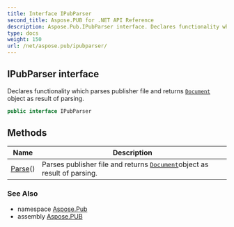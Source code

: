 ```yaml
---
title: Interface IPubParser
second_title: Aspose.PUB for .NET API Reference
description: Aspose.Pub.IPubParser interface. Declares functionality which parses publisher file and returns Document object as result of parsing
type: docs
weight: 150
url: /net/aspose.pub/ipubparser/
---
```

## IPubParser interface

Declares functionality which parses publisher file and returns [`Document`](../document/) object as result of parsing.

```csharp
public interface IPubParser
```

## Methods

| Name | Description |
| --- | --- |
| [Parse](../../aspose.pub/ipubparser/parse/)() | Parses publisher file and returns [`Document`](../document/)object as result of parsing. |

### See Also

* namespace [Aspose.Pub](../../aspose.pub/)
* assembly [Aspose.PUB](../../)


